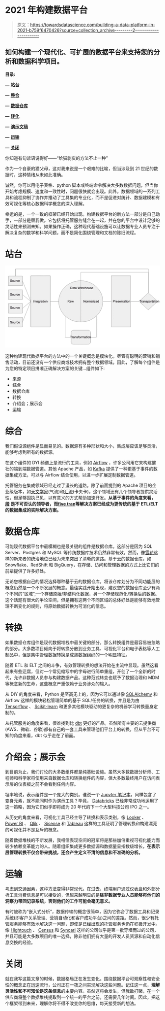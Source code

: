 # 2021 年构建数据平台

> 原文：<https://towardsdatascience.com/building-a-data-platform-in-2021-b759f6470426?source=collection_archive---------2----------------------->

## 如何构建一个现代化、可扩展的数据平台来支持您的分析和数据科学项目。

**目录:**

**—** [**站台**](#460c)

**—** [**整合**](#cdb2)

**—** [**数据仓库**](#d5e8)

**—** [**转化**](#4fc4)

**—** [**演示文稿**](#407f)

**—** [**运输**](#1ca4)

**—** [**关闭**](#e6f1)

你知道有句谚语说得好——“给猫剥皮的方法不止一种”

作为一个自豪的猫父母，这对我来说是一个艰难的比喻，但当涉及到 21 世纪的数据时，这种情绪从未如此准确。

诚然，你可以用电子表格、python 脚本或终端命令解决大多数数据问题，但当你开始考虑规模、速度和一致性时，问题很快就会出现。此外，数据领域的一系列工具和流程抑制了协作并推动了工具集的专业化，而不是促进对统计、数据建模和有效可视化等核心数据科学概念的深入理解。

幸运的是，一个一致的框架已经开始出现。构建数据平台的新方法一部分是自己动手，一部分是替我做。它包括将托管服务缝合在一起，并在您的平台中设计足够的灵活性来预测未知。如果操作正确，这种现代基础设施可以让数据专业人员专注于解决复杂的数学和科学问题，而不是简化围绕管理和文档的陈旧流程。

# 站台

![](img/a031f6272acc55cd9551739931532068.png)

这种构建现代数据平台的方法中的一个关键概念是模块化。尽管有聪明的营销和销售活动，目前还没有一个供应商或技术拥有整个数据领域。因此，了解每个组件是为您的特定项目拼凑正确解决方案的关键…组件如下:

*   来源
*   综合
*   数据仓库
*   转换
*   介绍会；展示会
*   运输

# 综合

我们假设源组件是显而易见的。数据源有多种形状和大小，集成层应该足够灵活，能够考虑到所有的数据源。

在这个组件的 DYI 频谱上是流行的工具，例如 [Airflow](https://airflow.apache.org/) ，许多公司用它来构建健壮的端到端数据管道。其他 Apache 产品，如 [Kafka](https://kafka.apache.org/) 提供了一种更基于事件的数据集成方法，可以与 Airflow 结合使用，以进一步扩展定制数据管道。

托管服务在集成领域已经走过了漫长的道路。除了前面提到的 Apache 项目的企业级版本，如[天文学家](https://www.astronomer.io/)(气流)和[汇流](https://www.confluent.io/)(卡夫卡)，这个领域还有几个领导者提供灵活性，但足够固执己见，以有意义的方式帮助加速开发。**从基于事件的角度来看，** [**段**](https://segment.com/) **是不可否认的领导者，而**[**five tran**](https://fivetran.com/)**等解决方案已经成为更传统的基于 ETL/ELT 的数据集成的实际解决方案。**

# 数据仓库

可能现代数据平台中最模糊也是最关键的组件是数据仓库。这部分是因为 SQL Server、Postgres 和 MySQL 等传统数据库技术仍然非常有效。然而，像[雪花](https://www.snowflake.com/)这样的新来者的统治地位已经为未来突出了清晰的道路。基于云的数据仓库，如 Snowflake、RedShift 和 BigQuery，在存储、访问和管理数据的方式上比它们的前辈提供了许多好处。

无论您根据自己的情况选择哪种基于云的数据仓库，将该仓库划分为不同功能层的概念仍然是一个不断发展的概念。最佳实践开始出现，建议您的数据仓库至少有两个不同的“区域”;一个存储原始/非结构化数据，另一个存储规范化/转换后的数据。这个话题有很大的争论空间，但是拥有这两个不同区域的总体好处是能够有效地管理不断变化的规则，将原始数据转换为可消化的信息。

# 转换

如果数据仓库组件是现代数据堆栈中最关键的部分，那么转换组件是最容易被忽略的部分。大多数项目倾向于将转换分散到业务工具、可视化平台和电子表格等人工制品中，但是集中管理数据转换是成熟数据组织的一个明显特征。

随着 ETL 和 ELT 之间的斗争，有效管理转换的想法开始在主流中显现。虽然这看起来有些迂腐，但对一个常见缩写中的字母进行简单重组，开创了一个全新的时代，允许非数据人员参与构建数据产品。这种范式转变也赋予了数据治理和 MDM 等概念新的生命，这些概念严重依赖于业务涉众的输入。

从 DIY 的角度来看，Python 是至高无上的，因为它可以通过像 [SQLAlchemy](https://www.sqlalchemy.org/) 和 Airflow 这样的模块轻松管理简单的基于 SQL/任务的转换，并且是为由 [Tensorflow](https://www.tensorflow.org/) 、 [Scikit-learn](https://scikit-learn.org/stable/) 和更多其他模块驱动的更复杂的机器学习转换量身定制的。

从托管服务的角度来看，很难找到比 [dbt](https://www.getdbt.com/) 更好的产品。虽然所有主要的云提供商(AWS、微软、谷歌)都有自己的一套工具来管理他们平台上的转换，但从平台不可知的角度来看，dbt 似乎走在了前面。

# 介绍会；展示会

到目前为止，我们讨论的大多数组件都是纯基础设施。虽然大多数数据分析师、工程师和科学家将使用来自数据仓库和转换组件的内容，但大多数最终用户在访问表示层的仪表板之前不会看到任何内容。

坦率地说，表示组件是一个庞大的类别。谁说一个 [Jupyter 笔记本](https://jupyter.org/)，同样包含了变身元素，就不能同时作为演示工具？毕竟， [Databricks](https://databricks.com/) 已经非常成功地运用了这一策略，因为它们似乎即将成为 20 年代的下一个大型科技公司 IPO 之一。

从历史的角度来看，可视化工具已经主导了转换和表示类别，像 [Looker](https://looker.com/) 、 [Power BI](https://powerbi.microsoft.com/en-us/) 、 [Qlik](https://www.qlik.com/us/) 、 [Sisense](https://www.sisense.com/) 和 [Tableau](https://www.tableau.com/) 这样的工具证明了管理转换和构建漂亮的可视化并不是互斥的概念。

随着数据堆栈的不断发展，我相信表现空间的冠军将是那些加倍重视可视化能力而较少依赖变革能力的人。随着组织集成更多数据源和数据量呈指数级增长，**在表示层管理转换不仅会带来挑战，还会产生定义不清的信息和不准确的分析。**

# 运输

考虑到交通因素，这种方法变得非常现代。在过去，终端用户通过仪表盘和外部分析工具消费信息是可以接受的，但越来越明显的是**除非数据专业人员能够将他们的洞察力带回记录系统，否则他们的工作可能会毫无意义。**

有时被称为“嵌入式分析”，数据传输的概念很简单，因为它弥合了数据工具和记录系统(即客户关系管理、营销自动化和客户成功平台)之间的差距。然而，很少有托管服务能够有效地解决这一问题，即使是已经出现的托管服务也仍在积极开发中。像 [Hightouch](https://www.hightouch.io/) 、 [Census](https://www.getcensus.com/) 和 [Syncari](https://syncari.com/) 这样的公司似乎是第一批穿墙而过的公司，并且可能是大多数项目的唯一选择，除非他们拥有大量的开发人员资源和自动化信息交换的经验。

# 关闭

就在我写这篇文章的时候，数据格局正在发生变化。围绕数据平台可观察性和安全性的概念正在迅速流行，公司正在一夜之间实现解决这些问题。记住这一点，**理解灵活性和不可知论是这条信息**的主要内容。虽然这将会发生，但我敢打赌，在一个供应商将整个数据堆栈提取到一个统一的平台之前，还需要几年时间。因此，把这个框架带到未来，理解你将不得不改变你的思维，每天接受新的想法。